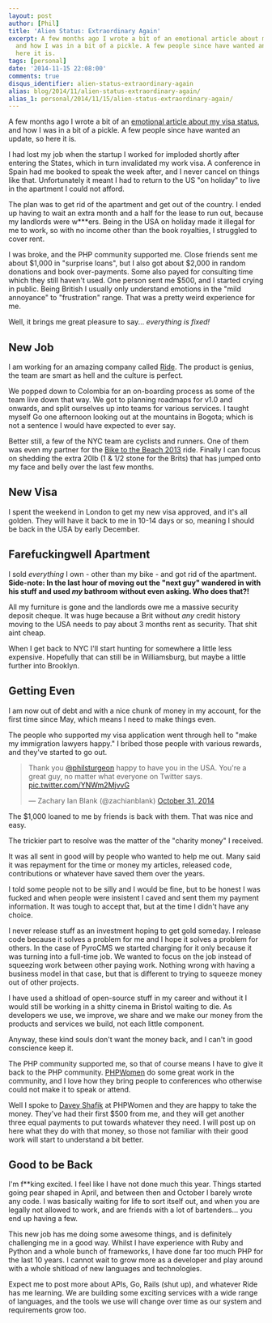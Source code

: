 ```yaml
---
layout: post
author: [Phil]
title: 'Alien Status: Extraordinary Again'
excerpt: A few months ago I wrote a bit of an emotional article about my visa status,
  and how I was in a bit of a pickle. A few people since have wanted an update, so
  here it is.
tags: [personal]
date: '2014-11-15 22:08:00'
comments: true
disqus_identifier: alien-status-extraordinary-again
alias: blog/2014/11/alien-status-extraordinary-again/
alias_1: personal/2014/11/15/alien-status-extraordinary-again/
---
```


A few months ago I wrote a bit of an [emotional article about my visa status,](/blog/2014/08/i-was-an-extraordinary-alien-for-a-week) and how I was in a bit of a pickle. A few people since have wanted an update, so here it is.

I had lost my job when the startup I worked for imploded shortly after entering the States, which in turn invalidated my work visa. A conference in Spain had me booked to speak the week after, and I never cancel on things like that. Unfortunately it meant I had to return to the US "on holiday" to live in the apartment I could not afford. 

The plan was to get rid of the apartment and get out of the country. I ended up having to wait an extra month and a half for the lease to run out, because my landlords were w***ers. Being in the USA on holiday made it illegal for me to work, so with no income other than the book royalties, I struggled to cover rent.

I was broke, and the PHP community supported me. Close friends sent me about $1,000 in "surprise loans", but I also got about $2,000 in random donations and book over-payments. Some also payed for consulting time which they still haven't used. One person sent me $500, and I started crying in public. Being British I usually only understand emotions in the "mild annoyance" to "frustration" range. That was a pretty weird experience for me.

Well, it brings me great pleasure to say... *everything is fixed!*

## New Job

I am working for an amazing company called [Ride](http://ride.com). The product is genius, the team are smart as hell and the culture is perfect. 

We popped down to Colombia for an on-boarding process as some of the team live down that way. We got to planning roadmaps for v1.0 and onwards, and split ourselves up into teams for various services. I taught myself Go one afternoon looking out at the mountains in Bogota; which is not a sentence I would have expected to ever say.

Better still, a few of the NYC team are cyclists and runners. One of them was even my partner for the [Bike to the Beach 2013](/blog/2013/06/biked-to-the-beach-2013) ride. Finally I can focus on shedding the extra 20lb (1 & 1/2 stone for the Brits) that has jumped onto my face and belly over the last few months.

## New Visa

I spent the weekend in London to get my new visa approved, and it's all golden. They will have it back to me in 10-14 days or so, meaning I should be back in the USA by early December.

## Farefuckingwell Apartment

I sold _everything_ I own - other than my bike - and got rid of the apartment. **Side-note: In the last hour of moving out the "next guy" wandered in with his stuff and used _my_ bathroom without even asking. Who does that?!**

All my furniture is gone and the landlords owe me a massive security deposit cheque. It was huge because a Brit without _any_ credit history moving to the USA needs to pay about 3 months rent as security. That shit aint cheap.

When I get back to NYC I'll start hunting for somewhere a little less expensive. Hopefully that can still be in Williamsburg, but maybe a little further into Brooklyn.

## Getting Even

I am now out of debt and with a nice chunk of money in my account, for the first time since May, which means I need to make things even.

The people who supported my visa application went through hell to "make my immigration lawyers happy." I bribed those people with various rewards, and they've started to go out.

<blockquote class="twitter-tweet" lang="en"><p>Thank you <a href="https://twitter.com/philsturgeon">@philsturgeon</a> happy to have you in the USA. You&#39;re a great guy, no matter what everyone on Twitter says. <a href="http://t.co/YNWm2MjvvG">pic.twitter.com/YNWm2MjvvG</a></p>&mdash; Zachary Ian Blank (@zachianblank) <a href="https://twitter.com/zachianblank/status/528190468547678208">October 31, 2014</a></blockquote>
<script async src="//platform.twitter.com/widgets.js" charset="utf-8"></script>

The $1,000 loaned to me by friends is back with them. That was nice and easy.

The trickier part to resolve was the matter of the "charity money" I received. 

It was all sent in good will by people who wanted to help me out. Many said it was repayment for the time or money my articles, released code, contributions or whatever have saved them over the years.

I told some people not to be silly and I would be fine, but to be honest I was fucked and when people were insistent I caved and sent them my payment information. It was tough to accept that, but at the time I didn't have any choice.

I never release stuff as an investment hoping to get gold someday. I release code because it solves a problem for me and I hope it solves a problem for others. In the case of PyroCMS we started charging for it only because it was turning into a full-time job. We wanted to focus on the job instead of squeezing work between other paying work. Nothing wrong with having a business model in that case, but that is different to trying to squeeze money out of other projects. 

I have used a shitload of open-source stuff in my career and without it I would still be working in a shitty cinema in Bristol waiting to die. As developers we use, we improve, we share and we make our money from the products and services we build, not each little component.

Anyway, these kind souls don't want the money back, and I can't in good conscience keep it. 

The PHP community supported me, so that of course means I have to give it back to the PHP community. [PHPWomen](http://phpwomen.org) do some great work in the community, and I love how they bring people to conferences who otherwise could not make it to speak or attend.

Well I spoke to [Davey Shafik](https://twitter.com/dshafik) at PHPWomen and they are happy to take the money. They've had their first $500 from me, and they will get another three equal payments to put towards whatever they need. I will post up on here what they do with that money, so those not familiar with their good work will start to understand a bit better.

## Good to be Back

I'm f**king excited. I feel like I have not done much this year. Things started going pear shaped in April, and between then and October I barely wrote any code. I was basically waiting for life to sort itself out, and when you are legally not allowed to work, and are friends with a lot of bartenders... you end up having a few.

This new job has me doing some awesome things, and is definitely challenging me in a good way. Whilst I have experience with Ruby and Python and a whole bunch of frameworks, I have done far too much PHP for the last 10 years. I cannot wait to grow more as a developer and play around with a whole shitload of new languages and technologies.

Expect me to post more about APIs, Go, Rails (shut up), and whatever Ride has me learning. We are building some exciting services with a wide range of languages, and the tools we use will change over time as our system and requirements grow too.